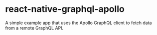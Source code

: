 # react-native-graphql-apollo

A simple example app that uses the Apollo GraphQL client to fetch data from a remote GraphQL API.
